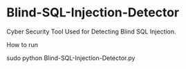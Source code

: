 # Blind-SQL-Injection-Detector
Cyber Security Tool Used for Detecting Blind SQL Injection. 

How to run

sudo python Blind-SQL-Injection-Detector.py
